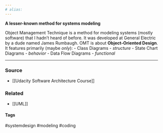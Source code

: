 ```yaml
---
# alias:
---
```


**A lesser-known method for systems modeling**

Object Management Technique is a method for modeling systems (mostly software) that I hadn’t heard of before. It was developed at General Electric by a dude named James Rumbaugh. OMT is about **Object-Oriented Design**. It features primarily (maybe _only_):
	- Class Diagrams - _structure_
	- State Chart Diagrams - _behavior_
	- Data Flow Diagrams - _functional_

---
### Source
- [[Udacity Software Architecture Course]]

### Related
- [[UML]]

#### Tags
#systemdesign #modeling #coding 
